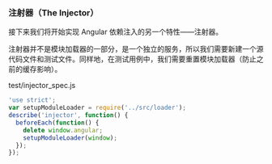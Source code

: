 ### 注射器（The Injector）

接下来我们将开始实现 Angular 依赖注入的另一个特性——注射器。

注射器并不是模块加载器的一部分，是一个独立的服务，所以我们需要新建一个源代码文件和测试文件。同样地，在测试用例中，我们需要重置模块加载器（防止之前的缓存影响）。

test/injector\_spec.js

```js
'use strict';
var setupModuleLoader = require('../src/loader');
describe('injector', function() {
  beforeEach(function() {
    delete window.angular;
    setupModuleLoader(window);
  });
});
```





